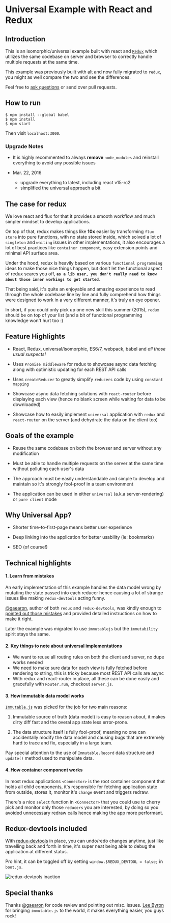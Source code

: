 
Universal Example with React and Redux
======================================

## Introduction

This is an isomorphic/universal example built with react and [`Redux`](https://github.com/gaearon/redux) which utilizes the same codebase on server and browser to correctly handle multiple requests at the same time.

This example was previously built with [alt](https://github.com/coodoo/react-alt-isomorphic-example) and now fully migrated to `redux`, you might as well compare the two and see the differences.

Feel free to [ask questions](https://github.com/coodoo/react-redux-isomorphic-example/issues) or send over pull requests.

## How to run

```
$ npm install --global babel
$ npm install
$ npm start
```

Then visit `localhost:3000`.

### Upgrade Notes

- It is highly recommented to always __remove__ `node_modules` and reinstall everything to avoid any possible issues

- Mar. 22, 2016
	- upgrade everything to latest, including  react v15-rc2
    - simplified the universal approach a bit

## The case for redux

We love react and flux for that it provides a smooth workflow and much simpler mindset to develop applications.

On top of that, redux makes things like __10x__ easier by transforming `flux store` into pure functions, with no state stored inside, which solved a lot of `singleton` and `waiting` issues in other implementations, it also encourages a lot of best practices like `container component`, easy extension points and minimal API surface area.

Under the hood, redux is heavily based on various `functional programming` ideas to make those nice things happen, but don't let the functional aspect of redux scares you off, __`as a lib user, you don't really need to know about those inner workings to get started`__.

That being said, it's quite an enjoyable and amazing experience to read through the whole codebase line by line and fully comprehend how things were designed to work in a very different manner, it's truly an eye opener.

In short, if you could only pick up one new skill this summer (2015), `redux` should be on top of your list (and a bit of functional programming knowledge won't hurt too :)


## Feature Highlights

- React, Redux, universal/isomorphic, ES6/7, webpack, babel and _all those usual suspects!_


- Uses `Promise middleware` for redux to showcase async data fetching along with optimistic updating for each REST API calls

- Uses `createReducer` to greatly simplify `reducers` code by using `constant mapping`

- Showcase async data fetching solutions with `react-router` before displaying each view (hence no blank screen while waiting for data to be downloaded)

- Showcase how to easily implement `universal` application with `redux` and `react-router` on the server (and dehydrate the data on the client too)

## Goals of the example

- Reuse the same codebase on both the browser and server without any modification

- Must be able to handle multiple requests on the server at the same time without polluting each user's data

- The approach must be easily understandable and simple to develop and maintain so it's strongly fool-proof in a team environment

- The application can be used in either `universal` (a.k.a server-rendering) or `pure client` mode

## Why Universal App?

- Shorter time-to-first-page means better user experience

- Deep linking into the application for better usability (ie: bookmarks)

- SEO (of course!)

## Technical highlights

#### 1. Learn from mistakes

An early implementation of this example handles the data model wrong by mutating the state passed into each reducer hence causing a lot of strange issues like making `redux-devtools` acting funny.

[@gaearon](https://github.com/gaearon), author of both `redux` and `redux-devtools`, was kindly enough to [pointed out those mistakes](https://github.com/coodoo/react-redux-isomorphic-example/issues/9) and provided detailed instructions on how to make it right.

Later the example was migrated to use `immutablejs` but the `immutability` spirit stays the same.

#### 2. Key things to note about universal implementations

- We want to reuse all routing rules on both the client and server, no dupe works needed
- We need to make sure data for each view is fully fetched before rendering to string, this is tricky because most REST API calls are async
- With redux and react-router in place, all these can be done easily and gracefully with `Router.run`, checkout `server.js`.

#### 3. How immutable data model works

[`Immutable.js`](https://github.com/facebook/immutable-js/) was picked for the job for two main reasons:

1. Immutable source of truth (data model) is easy to reason about, it makes dirty diff fast and the overal app state less error-prone.

2. The data structure itself is fully fool-proof, meaning no one can accidentally modify the data model and causing bugs that are extremely hard to trace and fix, especially in a large team.

Pay special attention to the use of `Immutable.Record` data structure and `update()` method used to manipulate data.

#### 4. How container component works

In most redux applications `<Connector>` is the root container component that holds all child components, it's responsible for fetching application state from outside, stores it, monitor it's `change` event and triggers redraw.

There's a nice `select` function in `<Connector>` that you could use to cherry pick and monitor only those `reducers` you are interested, by doing so you avoided unnecessary redraw calls hence making the app more performant.


## Redux-devtools included

With [redux-devtools](https://github.com/gaearon/redux-devtools/) in place, you can undo/redo changes anytime, just like travelling back and forth in time, it's super neat being able to debug the application at different status.

Pro hint, it can be toggled off by setting `window.$REDUX_DEVTOOL = false;` in `boot.js`.

![redux-devtools inaction](https://raw.githubusercontent.com/coodoo/react-redux-isomorphic-example/master/assets/images/cap.png)

## Special thanks

Thanks [@gaearon](https://github.com/gaearon) for code review and pointing out misc. issues. [Lee Byron](https://github.com/leebyron) for bringing `immutable.js` to the world, it makes everything easier, you guys rock!
